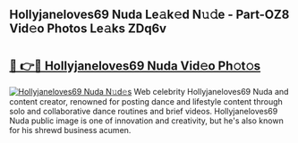 ## Hollyjaneloves69 Nuda Le𝚊k𝚎d N𝚞𝚍e - Part-OZ8 Vid𝚎o Photos Le𝚊ks ZDq6v

# <h2><a href="http://fbf0ccj.evod.top/?m=Hollyjaneloves69+Nuda">🔗 👉🔴 Hollyjaneloves69 Nuda Vid𝚎o Ph𝚘t𝚘s</a></h2>

[![Hollyjaneloves69 Nuda N𝚞d𝚎s](https://i.imgur.com/8V9OHl7.gif)](http://fbf0ccj.evod.top/?m=Hollyjaneloves69+Nuda)
Web celebrity Hollyjaneloves69 Nuda and content creator, renowned for posting dance and lifestyle content through solo and collaborative dance routines and brief videos. Hollyjaneloves69 Nuda public image is one of innovation and creativity, but he's also known for his shrewd business acumen. 
